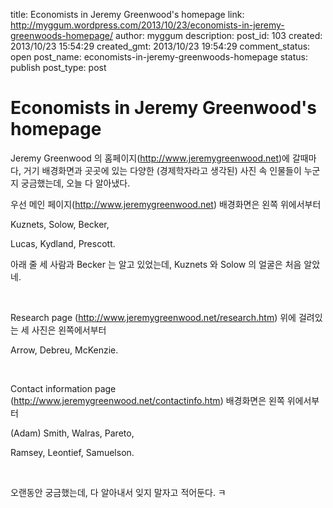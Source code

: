 title: Economists in Jeremy Greenwood's homepage
link: http://myggum.wordpress.com/2013/10/23/economists-in-jeremy-greenwoods-homepage/
author: myggum
description: 
post_id: 103
created: 2013/10/23 15:54:29
created_gmt: 2013/10/23 19:54:29
comment_status: open
post_name: economists-in-jeremy-greenwoods-homepage
status: publish
post_type: post

# Economists in Jeremy Greenwood's homepage

Jeremy Greenwood 의 홈페이지(<http://www.jeremygreenwood.net>)에 갈때마다, 거기 배경화면과 곳곳에 있는 다양한 (경제학자라고 생각된) 사진 속 인물들이 누군지 궁금했는데, 오늘 다 알아냈다.

우선 메인 페이지(<http://www.jeremygreenwood.net>) 배경화면은 왼쪽 위에서부터

Kuznets, Solow, Becker,

Lucas, Kydland, Prescott.

아래 줄 세 사람과 Becker 는 알고 있었는데, Kuznets 와 Solow 의 얼굴은 처음 알았네.

 

Research page (<http://www.jeremygreenwood.net/research.htm>) 위에 걸려있는 세 사진은 왼쪽에서부터

Arrow, Debreu, McKenzie.

 

Contact information page (<http://www.jeremygreenwood.net/contactinfo.htm>) 배경화면은 왼쪽 위에서부터

(Adam) Smith, Walras, Pareto,

Ramsey, Leontief, Samuelson.

 

오랜동안 궁금했는데, 다 알아내서 잊지 말자고 적어둔다. ㅋ